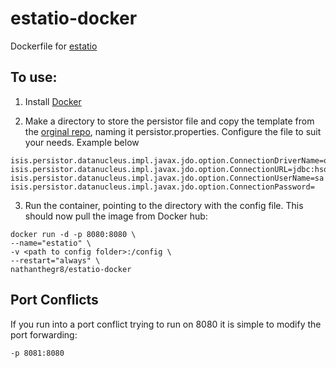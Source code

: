 # estatio-docker

Dockerfile for [estatio](https://github.com/estatio/estatio)

## To use:
1. Install [Docker](https://www.docker.com/)

2. Make a directory to store the persistor file and copy the template from the [orginal repo](https://github.com/estatio/estatio/tree/master/estatioapp/webapp/src/main/webapp/WEB-INF), naming it persistor.properties. Configure the file to suit your needs. Example below

  ```
  isis.persistor.datanucleus.impl.javax.jdo.option.ConnectionDriverName=org.hsqldb.jdbcDriver
  isis.persistor.datanucleus.impl.javax.jdo.option.ConnectionURL=jdbc:hsqldb:mem:test
  isis.persistor.datanucleus.impl.javax.jdo.option.ConnectionUserName=sa
  isis.persistor.datanucleus.impl.javax.jdo.option.ConnectionPassword=

  ```


3. Run the container, pointing to the directory with the config file. This should now pull the image from Docker hub:
  ```
  docker run -d -p 8080:8080 \
  --name="estatio" \
  -v <path to config folder>:/config \
  --restart="always" \
  nathanthegr8/estatio-docker
  ```
  
## Port Conflicts
If you run into a port conflict trying to run on 8080 it is simple to modify the port forwarding:

```-p 8081:8080```
